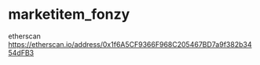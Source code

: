 # marketitem_fonzy
etherscan  https://etherscan.io/address/0x1f6A5CF9366F968C205467BD7a9f382b3454dFB3
